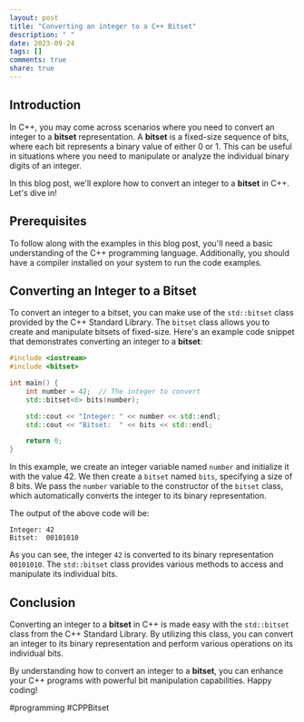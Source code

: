 ```yaml
---
layout: post
title: "Converting an integer to a C++ Bitset"
description: " "
date: 2023-09-24
tags: []
comments: true
share: true
---
```


## Introduction
In C++, you may come across scenarios where you need to convert an integer to a **bitset** representation. A **bitset** is a fixed-size sequence of bits, where each bit represents a binary value of either 0 or 1. This can be useful in situations where you need to manipulate or analyze the individual binary digits of an integer.

In this blog post, we'll explore how to convert an integer to a **bitset** in C++. Let's dive in!

## Prerequisites
To follow along with the examples in this blog post, you'll need a basic understanding of the C++ programming language. Additionally, you should have a compiler installed on your system to run the code examples.

## Converting an Integer to a Bitset
To convert an integer to a bitset, you can make use of the `std::bitset` class provided by the C++ Standard Library. The `bitset` class allows you to create and manipulate bitsets of fixed-size. Here's an example code snippet that demonstrates converting an integer to a **bitset**:

```cpp
#include <iostream>
#include <bitset>

int main() {
    int number = 42;  // The integer to convert
    std::bitset<8> bits(number);

    std::cout << "Integer: " << number << std::endl;
    std::cout << "Bitset:  " << bits << std::endl;

    return 0;
}
```

In this example, we create an integer variable named `number` and initialize it with the value 42. We then create a `bitset` named `bits`, specifying a size of 8 bits. We pass the `number` variable to the constructor of the `bitset` class, which automatically converts the integer to its binary representation.

The output of the above code will be:
```
Integer: 42
Bitset:  00101010
```

As you can see, the integer `42` is converted to its binary representation `00101010`. The `std::bitset` class provides various methods to access and manipulate its individual bits.

## Conclusion
Converting an integer to a **bitset** in C++ is made easy with the `std::bitset` class from the C++ Standard Library. By utilizing this class, you can convert an integer to its binary representation and perform various operations on its individual bits.

By understanding how to convert an integer to a **bitset**, you can enhance your C++ programs with powerful bit manipulation capabilities. Happy coding!

#programming #CPPBitset